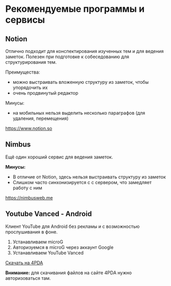 # Рекомендуемые программы и сервисы

## Notion

Отлично подходит для конспектирования изученных тем и для ведения заметок. Полезен при подготовке к собеседованию для структурирования тем.

Преимущества:
- можно выстраивать вложенную структуру из заметок, чтобы упорядочить их
- очень продвинутый редактор

Минусы:
- на мобильных нельзя выделить несколько параграфов (для удаления, перемещения)

https://www.notion.so

## Nimbus

Ещё один хороший сервис для ведения заметок.

**Минусы:**
- В отличие от Notion, здесь нельзя выстраивать структуру из заметок 
- Слишком часто синхонизируется с с сервером, что замедляет работу с ним

https://nimbusweb.me

## Youtube Vanced - Android

Клиент YouTube для Android без рекламы и с возможностью прослушивания в фоне.

1. Устанавливаем microG
2. Авторизуемся в microG через аккаунт Google
3. Устанавливаем YouTube Vanced

[Скачать на 4PDA](https://4pda.ru/forum/index.php?showtopic=916464)

**Внимание:** для скачивания файлов на сайте 4PDA нужно авторизоваться там.
